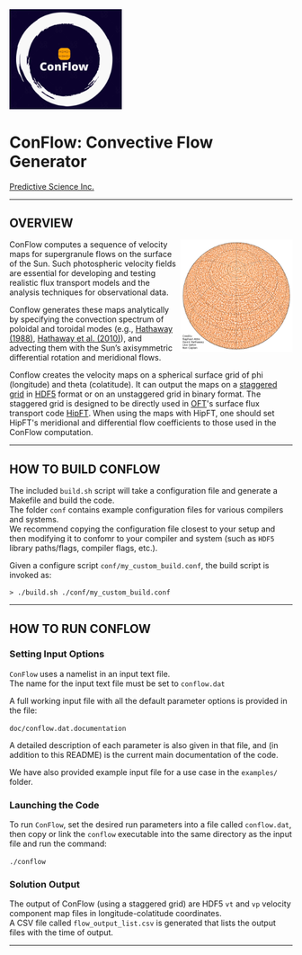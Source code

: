 <img width="200" src="doc/conflow_logo_small.png" alt="ConFlow"/>
  
# ConFlow: Convective Flow Generator 
  
[Predictive Science Inc.](https://www.predsci.com)  

--------------------------------  

## OVERVIEW ##
  
<img width="200" align=right src="doc/SG_sphere_lon0_lat60.png" alt="ConFlow"/>ConFlow computes a sequence of velocity maps for supergranule flows on the surface of the Sun.  Such photospheric velocity fields are essential for developing and testing realistic flux transport models and the analysis techniques for observational data.  

Conflow generates these maps analytically by specifying the convection spectrum of poloidal and toroidal modes (e.g., [Hathaway (1988)](https://doi.org/10.1007/BF00147251), [Hathaway et al. (2010)](https://doi.org/10.1088/0004-637X/725/1/1082)), and advecting them with the Sun’s axisymmetric differential rotation and meridional flows.

Conflow creates the velocity maps on a spherical surface grid of phi (longitude) and theta (colatitude). It can output the maps on a [staggered grid](https://github.com/predsci/ConFlow/blob/main/doc/psi_hipft_grid.png) in [HDF5](https://www.hdfgroup.org/solutions/hdf5) format or on an unstaggered grid in binary format. The staggered grid is designed to be directly used in  [OFT](https://github.com/predsci/oft)'s surface flux transport code [HipFT](https://github.com/predsci/hipft).  When using the maps with HipFT, one should set HipFT's meridional and differential flow coefficients to those used in the ConFlow computation.  

--------------------------------  
   
## HOW TO BUILD CONFLOW
  
The included `build.sh` script will take a configuration file and generate a Makefile and build the code.  
The folder `conf` contains example configuration files for various compilers and systems.  
We recommend copying the configuration file closest to your setup and then modifying it to confomr to your compiler and system (such as `HDF5` library paths/flags, compiler flags, etc.).  
  
Given a configure script `conf/my_custom_build.conf`, the build script is invoked as:  
```
> ./build.sh ./conf/my_custom_build.conf
```

--------------------------------  

## HOW TO RUN CONFLOW
  
### Setting Input Options  
  
`ConFlow` uses a namelist in an input text file.  
The name for the input text file must be set to `conflow.dat`  
  
A full working input file with all the default parameter options is provided in the file:  
  
`doc/conflow.dat.documentation`  
   
A detailed description of each parameter is also given in that file, and (in addition to this README) is the current main documentation of the code.  
  
We have also provided example input file for a use case in the `examples/` folder.  

### Launching the Code ###
    
To run `ConFlow`, set the desired run parameters into a file called  `conflow.dat`, then copy or link the `conflow` executable into the same directory as the input file and run the command:  
  
`./conflow`  
  

### Solution Output ###
  
The output of ConFlow (using a staggered grid) are HDF5 `vt` and `vp` velocity component map files in longitude-colatitude coordinates.  
A CSV file called `flow_output_list.csv` is generated that lists the output files with the time of output.  

--------------------------------




